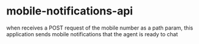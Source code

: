 # mobile-notifications-api
when receives a POST request of the mobile number as a path param, this application sends mobile notifications that the agent is ready to chat
